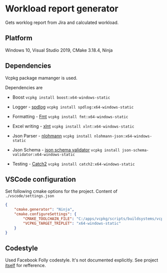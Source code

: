 # Workload report generator

Gets worklog report from Jira and calculated workload.

## Platform

Windows 10, Visual Studio 2019, CMake 3.18.4, Ninja

## Dependencies

Vcpkg package mamanger is used.

Dependencies are

* Boost
`vcpkg install boost:x64-windows-static`

* Logger - [spdlog](https://github.com/gabime/spdlog)
`vcpkg install spdlog:x64-windows-static`

* Formatting - [Fmt](https://github.com/fmtlib/fmt)
`vcpkg install fmt:x64-windows-static`

* Excel writing - [xlnt](https://github.com/tfussell/xlnt)
`vcpkg install xlnt:x64-windows-static`

* Json Parser - [nlohmann](https://github.com/nlohmann/json)
`vcpkg install nlohmann-json:x64-windows-static`

* Json Schema - [json schema validator](https://github.com/pboettch/json-schema-validator)
`vcpkg install json-schema-validator:x64-windows-static`

* Testing - [Catch2](https://github.com/catchorg/Catch2)
`vcpkg install catch2:x64-windows-static`

## VSCode configuration

Set following cmake options for the project. Content of `./vscode/settings.json`

```json
{
    "cmake.generator": "Ninja",
    "cmake.configureSettings": {
        "CMAKE_TOOLCHAIN_FILE": "C:/apps/vcpkg/scripts/buildsystems/vcpkg.cmake",
        "VCPKG_TARGET_TRIPLET": "x64-windows-static"
    }
}
```

## Codestyle

Used Facebook Folly codestyle. It's not documented explicitly. See project [itself](https://github.com/facebook/folly) for refference.
